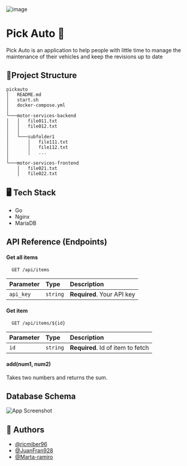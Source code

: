 
![image](https://drive.google.com/uc?export=view&id=1i8OzH4Ip6_4Csz6jgZcKed6TzSmV7l9E)


# Pick Auto 🚗

Pick Auto is an application to help people with little time to manage the maintenance of their vehicles and keep the revisions up to date


## 📁Project Structure
```
pickauto
│   README.md
│   start.sh
│   docker-compose.yml    
│
└───motor-services-backend
│   │   file011.txt
│   │   file012.txt
│   │
│   └───subfolder1
│       │   file111.txt
│       │   file112.txt
│       │   ...
│   
└───motor-services-frontend
    │   file021.txt
    │   file022.txt
```
## 🖥️ Tech Stack

* Go
* Nginx
* MariaDB


## API Reference (Endpoints)

#### Get all items

```http
  GET /api/items
```

| Parameter | Type     | Description                |
| :-------- | :------- | :------------------------- |
| `api_key` | `string` | **Required**. Your API key |

#### Get item

```http
  GET /api/items/${id}
```

| Parameter | Type     | Description                       |
| :-------- | :------- | :-------------------------------- |
| `id`      | `string` | **Required**. Id of item to fetch |

#### add(num1, num2)

Takes two numbers and returns the sum.


## Database Schema

![App Screenshot](https://via.placeholder.com/468x300?text=App+Screenshot+Here)


## 👥 Authors

- [@ricmiber96](https://github.com/ricmiber96)
- [@JuanFran928](https://github.com/JuanFran928)
- [@Marta-ramiro](https://github.com/Marta-ramiro)

